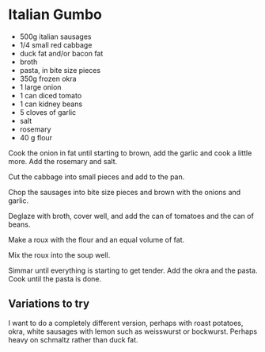 # Italian Gumbo 

- 500g italian sausages
- 1/4 small red cabbage
- duck fat and/or bacon fat
- broth
- pasta, in bite size pieces
- 350g frozen okra
- 1 large onion
- 1 can diced tomato
- 1 can kidney beans
- 5 cloves of garlic
- salt
- rosemary
- 40 g flour

Cook the onion in fat until starting to brown, add the garlic and cook
a little more. Add the rosemary and salt.

Cut the cabbage into small pieces and add to the pan.

Chop the sausages into bite size pieces and brown with the onions and
garlic.

Deglaze with broth, cover well, and add the can of tomatoes and the can of
beans.

Make a roux with the flour and an equal volume of fat.

Mix the roux into the soup well.

Simmar until everything is starting to get tender. Add the okra and the
pasta. Cook until the pasta is done.

## Variations to try

I want to do a completely different version, perhaps with roast potatoes,
okra, white sausages with lemon such as weisswurst or bockwurst. Perhaps
heavy on schmaltz rather than duck fat. 
